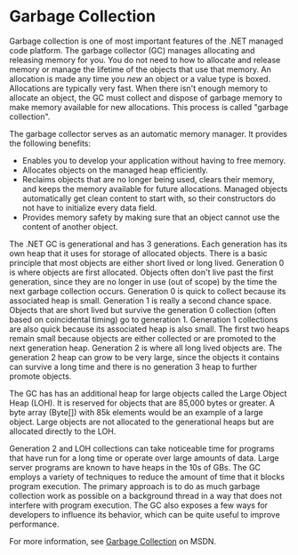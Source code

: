 Garbage Collection
==================

Garbage collection is one of most important features of the .NET managed
code platform. The garbage collector (GC) manages allocating and
releasing memory for you. You do not need to how to allocate and release
memory or manage the lifetime of the objects that use that memory. An
allocation is made any time you *new* an object or a value type is
boxed. Allocations are typically very fast. When there isn't enough
memory to allocate an object, the GC must collect and dispose of garbage
memory to make memory available for new allocations. This process is
called "garbage collection".

The garbage collector serves as an automatic memory manager. It provides
the following benefits:

-   Enables you to develop your application without having to
    free memory.
-   Allocates objects on the managed heap efficiently.
-   Reclaims objects that are no longer being used, clears their memory,
    and keeps the memory available for future allocations. Managed
    objects automatically get clean content to start with, so their
    constructors do not have to initialize every data field.
-   Provides memory safety by making sure that an object cannot use the
    content of another object.

The .NET GC is generational and has 3 generations. Each generation has
its own heap that it uses for storage of allocated objects. There is a
basic principle that most objects are either short lived or long lived.
Generation 0 is where objects are first allocated. Objects often don't
live past the first generation, since they are no longer in use (out of
scope) by the time the next garbage collection occurs. Generation 0 is
quick to collect because its associated heap is small. Generation 1 is
really a second chance space. Objects that are short lived but survive
the generation 0 collection (often based on coincidental timing) go to
generation 1. Generation 1 collections are also quick because its
associated heap is also small. The first two heaps remain small because
objects are either collected or are promoted to the next generation
heap. Generation 2 is where all long lived objects are. The generation 2
heap can grow to be very large, since the objects it contains can
survive a long time and there is no generation 3 heap to further promote
objects.

The GC has has an additional heap for large objects called the Large
Object Heap (LOH). It is reserved for objects that are 85,000 bytes or
greater. A byte array (Byte\[\]) with 85k elements would be an example
of a large object. Large objects are not allocated to the generational
heaps but are allocated directly to the LOH.

Generation 2 and LOH collections can take noticeable time for programs
that have run for a long time or operate over large amounts of data.
Large server programs are known to have heaps in the 10s of GBs. The GC
employs a variety of techniques to reduce the amount of time that it
blocks program execution. The primary approach is to do as much garbage
collection work as possible on a background thread in a way that does
not interfere with program execution. The GC also exposes a few ways for
developers to influence its behavior, which can be quite useful to
improve performance.

For more information, see [Garbage
Collection](http://msdn.microsoft.com/library/0xy59wtx.aspx) on MSDN.
